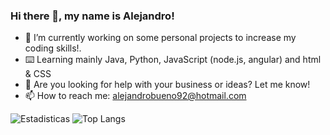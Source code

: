 ### Hi there 👋, my name is Alejandro!

- 🔭 I’m currently working on some personal projects to increase my coding skills!.
- ⌨️ Learning mainly Java, Python, JavaScript (node.js, angular) and html & CSS
- 🤔 Are you looking for help with your business or ideas? Let me know!
- 📫 How to reach me: alejandrobueno92@hotmail.com

![Estadisticas](https://github-readme-stats.vercel.app/api?username=al3xHub&show_icons=true&theme=dark)
![Top Langs](https://github-readme-stats.vercel.app/api/top-langs/?username=al3xHub&layout=compact&theme=dark)

